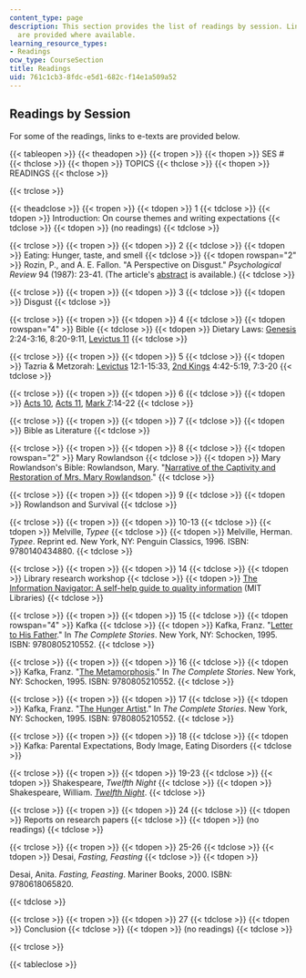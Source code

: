 ```yaml
---
content_type: page
description: This section provides the list of readings by session. Links to e-texts
  are provided where available.
learning_resource_types:
- Readings
ocw_type: CourseSection
title: Readings
uid: 761c1cb3-8fdc-e5d1-682c-f14e1a509a52
---
```


Readings by Session
-------------------

For some of the readings, links to e-texts are provided below.

{{< tableopen >}}
{{< theadopen >}}
{{< tropen >}}
{{< thopen >}}
SES #
{{< thclose >}}
{{< thopen >}}
TOPICS
{{< thclose >}}
{{< thopen >}}
READINGS
{{< thclose >}}

{{< trclose >}}

{{< theadclose >}}
{{< tropen >}}
{{< tdopen >}}
1
{{< tdclose >}}
{{< tdopen >}}
Introduction: On course themes and writing expectations
{{< tdclose >}}
{{< tdopen >}}
(no readings)
{{< tdclose >}}

{{< trclose >}}
{{< tropen >}}
{{< tdopen >}}
2
{{< tdclose >}}
{{< tdopen >}}
Eating: Hunger, taste, and smell
{{< tdclose >}}
{{< tdopen rowspan="2" >}}
Rozin, P., and A. E. Fallon. "A Perspective on Disgust." _Psychological Review_ 94 (1987): 23-41. (The article's [abstract](https://www.ncbi.nlm.nih.gov/pubmed/3823304) is available.)
{{< tdclose >}}

{{< trclose >}}
{{< tropen >}}
{{< tdopen >}}
3
{{< tdclose >}}
{{< tdopen >}}
Disgust
{{< tdclose >}}

{{< trclose >}}
{{< tropen >}}
{{< tdopen >}}
4
{{< tdclose >}}
{{< tdopen rowspan="4" >}}
Bible
{{< tdclose >}}
{{< tdopen >}}
Dietary Laws: [Genesis](http://etext.virginia.edu/toc/modeng/public/KjvGene.html) 2:24-3:16, 8:20-9:11, [Levictus 11](https://www.biblegateway.com/passage/?search=Leviticus+11&version=KJV)
{{< tdclose >}}

{{< trclose >}}
{{< tropen >}}
{{< tdopen >}}
5
{{< tdclose >}}
{{< tdopen >}}
Tazria & Metzorah: [Levictus](http://etext.virginia.edu/toc/modeng/public/KjvLevi.html) 12:1-15:33, [2nd Kings](http://etext.virginia.edu/toc/modeng/public/Kjv2Kgs.html) 4:42-5:19, 7:3-20
{{< tdclose >}}

{{< trclose >}}
{{< tropen >}}
{{< tdopen >}}
6
{{< tdclose >}}
{{< tdopen >}}
[Acts 10](https://www.biblegateway.com/passage/?search=Acts+10), [Acts 11](https://www.biblegateway.com/passage/?search=Acts+11&version=NIV), [Mark 7](https://www.biblegateway.com/passage/?search=Mark+7&version=NASB):14-22
{{< tdclose >}}

{{< trclose >}}
{{< tropen >}}
{{< tdopen >}}
7
{{< tdclose >}}
{{< tdopen >}}
Bible as Literature
{{< tdclose >}}

{{< trclose >}}
{{< tropen >}}
{{< tdopen >}}
8
{{< tdclose >}}
{{< tdopen rowspan="2" >}}
Mary Rowlandson
{{< tdclose >}}
{{< tdopen >}}
Mary Rowlandson's Bible: Rowlandson, Mary. "[Narrative of the Captivity and Restoration of Mrs. Mary Rowlandson](http://www.gutenberg.org/etext/851)."
{{< tdclose >}}

{{< trclose >}}
{{< tropen >}}
{{< tdopen >}}
9
{{< tdclose >}}
{{< tdopen >}}
Rowlandson and Survival
{{< tdclose >}}

{{< trclose >}}
{{< tropen >}}
{{< tdopen >}}
10-13
{{< tdclose >}}
{{< tdopen >}}
Melville, _Typee_
{{< tdclose >}}
{{< tdopen >}}
Melville, Herman. _Typee_. Reprint ed. New York, NY: Penguin Classics, 1996. ISBN: 9780140434880.
{{< tdclose >}}

{{< trclose >}}
{{< tropen >}}
{{< tdopen >}}
14
{{< tdclose >}}
{{< tdopen >}}
Library research workshop
{{< tdclose >}}
{{< tdopen >}}
[The Information Navigator: A self-help guide to quality information](http://libraries.mit.edu/multi/research-guides.html) (MIT Libraries)
{{< tdclose >}}

{{< trclose >}}
{{< tropen >}}
{{< tdopen >}}
15
{{< tdclose >}}
{{< tdopen rowspan="4" >}}
Kafka
{{< tdclose >}}
{{< tdopen >}}
Kafka, Franz. "[Letter to His Father](http://en.wikipedia.org/wiki/Letter_to_His_Father)." In _The Complete Stories_. New York, NY: Schocken, 1995. ISBN: 9780805210552.
{{< tdclose >}}

{{< trclose >}}
{{< tropen >}}
{{< tdopen >}}
16
{{< tdclose >}}
{{< tdopen >}}
Kafka, Franz. "[The Metamorphosis](http://www.gutenberg.org/etext/5200)." In _The Complete Stories_. New York, NY: Schocken, 1995. ISBN: 9780805210552.
{{< tdclose >}}

{{< trclose >}}
{{< tropen >}}
{{< tdopen >}}
17
{{< tdclose >}}
{{< tdopen >}}
Kafka, Franz. "[The Hunger Artist](http://www.bookrags.com/notes/kaf/PART6.html)." In _The Complete Stories_. New York, NY: Schocken, 1995. ISBN: 9780805210552.
{{< tdclose >}}

{{< trclose >}}
{{< tropen >}}
{{< tdopen >}}
18
{{< tdclose >}}
{{< tdopen >}}
Kafka: Parental Expectations, Body Image, Eating Disorders
{{< tdclose >}}

{{< trclose >}}
{{< tropen >}}
{{< tdopen >}}
19-23
{{< tdclose >}}
{{< tdopen >}}
Shakespeare, _Twelfth Night_
{{< tdclose >}}
{{< tdopen >}}
Shakespeare, William. [_Twelfth Night_](http://shakespeare.mit.edu/twelfth_night/index.html).
{{< tdclose >}}

{{< trclose >}}
{{< tropen >}}
{{< tdopen >}}
24
{{< tdclose >}}
{{< tdopen >}}
Reports on research papers
{{< tdclose >}}
{{< tdopen >}}
(no readings)
{{< tdclose >}}

{{< trclose >}}
{{< tropen >}}
{{< tdopen >}}
25-26
{{< tdclose >}}
{{< tdopen >}}
Desai, _Fasting, Feasting_
{{< tdclose >}}
{{< tdopen >}}


Desai, Anita. _Fasting, Feasting_. Mariner Books, 2000. ISBN: 9780618065820.


{{< tdclose >}}

{{< trclose >}}
{{< tropen >}}
{{< tdopen >}}
27
{{< tdclose >}}
{{< tdopen >}}
Conclusion
{{< tdclose >}}
{{< tdopen >}}
(no readings)
{{< tdclose >}}

{{< trclose >}}

{{< tableclose >}}